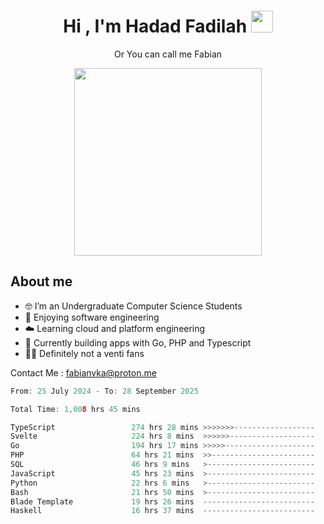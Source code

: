 <h1 align="center">Hi , I'm Hadad Fadilah  <img src="https://media.giphy.com/media/hvRJCLFzcasrR4ia7z/giphy.gif" width="35" ></h1>
<p align="center"><span>Or You can call me <span style="font: bold">Fabian</span></p>
<p align="center">
<img src="https://media.tenor.com/78dNivDemDAAAAAi/speech-bubble-venti.gif" width="300"/>    
</p>

##  About me
- 🤓 I’m an Undergraduate Computer Science Students
- 🍰 Enjoying software engineering
- ☁️ Learning cloud and platform engineering
- 🧰 Currently building apps with Go, PHP and Typescript 
- 🏃‍♂️ Definitely not a venti fans

Contact Me : fabianvka@proton.me

<!--START_SECTION:waka-->

```go
From: 25 July 2024 - To: 28 September 2025

Total Time: 1,008 hrs 45 mins

TypeScript                 274 hrs 28 mins >>>>>>>------------------   27.00 %
Svelte                     224 hrs 8 mins  >>>>>>-------------------   22.05 %
Go                         194 hrs 17 mins >>>>>--------------------   19.11 %
PHP                        64 hrs 21 mins  >>-----------------------   06.33 %
SQL                        46 hrs 9 mins   >------------------------   04.54 %
JavaScript                 45 hrs 23 mins  >------------------------   04.46 %
Python                     22 hrs 6 mins   >------------------------   02.17 %
Bash                       21 hrs 50 mins  >------------------------   02.15 %
Blade Template             19 hrs 26 mins  -------------------------   01.91 %
Haskell                    16 hrs 37 mins  -------------------------   01.64 %
```

<!--END_SECTION:waka-->




<!--
**Fadil-Tao/Fadil-Tao** is a ✨ _special_ ✨ repository because its `README.md` (this file) appears on your GitHub profile.


